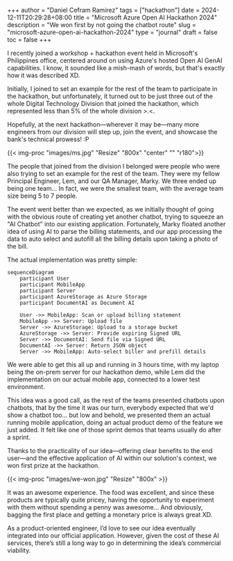 +++
author = "Daniel Cefram Ramirez"
tags = ["hackathon"]
date = 2024-12-11T20:29:28+08:00
title = "Microsoft Azure Open AI Hackathon 2024"
description = "We won first by not going the chatbot route"
slug = "microsoft-azure-open-ai-hackathon-2024"
type = "journal"
draft = false
toc = false
+++

I recently joined a workshop + hackathon event held in Microsoft's Philippines office, centered
around on using Azure's hosted Open AI GenAI capabilities. I know, it sounded like a mish-mash 
of words, but that's exactly how it was described XD.

Initially, I joined to set an example for the rest of the team to participate in the hackathon, but
unfortunately, it turned out to be just three out of the whole Digital Technology Division that joined
the hackathon, which represented less than 5% of the whole division >.<.

Hopefully, at the next hackathon—wherever it may be—many more engineers from our division will step up,
join the event, and showcase the bank's technical prowess! :P

{{< img-proc "images/ms.jpg" "Resize" "800x" "center" "" "r180">}}

The people that joined from the division I belonged were people who were also trying to set an example
for the rest of the team. They were my fellow Principal Engineer, Lem, and our QA Manager, Marky. We three
ended up being one team... In fact, we were the smallest team, with the average team size being 5 to 7 people.

The event went better than we expected, as we initially thought of going with the obvious route of creating
yet another chatbot, trying to squeeze an "AI Chatbot" into our existing application. Fortunately, Marky
floated another idea of using AI to parse the billing statements, and our app processing the data to auto
select and autofill all the billing details upon taking a photo of the bill.

The actual implementation was pretty simple:

```mermaid
sequenceDiagram
    participant User
    participant MobileApp
    participant Server
    participant AzureStorage as Azure Storage
    participant DocumentAI as Document AI

    User ->> MobileApp: Scan or upload billing statement
    MobileApp ->> Server: Upload file
    Server ->> AzureStorage: Upload to a storage bucket
    AzureStorage ->> Server: Provide expiring Signed URL
    Server ->> DocumentAI: Send file via Signed URL
    DocumentAI ->> Server: Return JSON object
    Server ->> MobileApp: Auto-select biller and prefill details
```

We were able to get this all up and running in 3 hours time, with my laptop being the on-prem server for our
hackathon demo, while Lem did the implementation on our actual mobile app, connected to a lower test environment.

This idea was a good call, as the rest of the teams presented chatbots upon chatbots, that by the time it was our
turn, everybody expected that we'd show a chatbot too... but low and behold, we presented them an actual running
mobile application, doing an actual product demo of the feature we just added. It felt like one of those sprint
demos that teams usually do after a sprint.

Thanks to the practicality of our idea—offering clear benefits to the end user—and the effective application of 
AI within our solution's context, we won first prize at the hackathon.

{{< img-proc "images/we-won.jpg" "Resize" "800x" >}}

It was an awesome experience. The food was excellent, and since these products are typically quite pricey, having 
the opportunity to experiment with them without spending a penny was awesome... And obviously, bagging the first
place and getting a monetary price is always great XD.

As a product-oriented engineer, I’d love to see our idea eventually integrated into our official application. 
However, given the cost of these AI services, there’s still a long way to go in determining the idea’s commercial 
viability.
